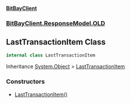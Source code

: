 #### [BitBayClient](./index.md 'index')
### [BitBayClient.ResponseModel.OLD](./BitBayClient-ResponseModel-OLD.md 'BitBayClient.ResponseModel.OLD')
## LastTransactionItem Class
```csharp
internal class LastTransactionItem
```
Inheritance [System.Object](https://docs.microsoft.com/en-us/dotnet/api/System.Object 'System.Object') &gt; [LastTransactionItem](./BitBayClient-ResponseModel-OLD-LastTransactionItem.md 'BitBayClient.ResponseModel.OLD.LastTransactionItem')  
### Constructors
- [LastTransactionItem()](./BitBayClient-ResponseModel-OLD-LastTransactionItem-LastTransactionItem().md 'BitBayClient.ResponseModel.OLD.LastTransactionItem.LastTransactionItem()')
